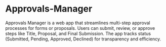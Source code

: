 # Approvals-Manager
Approvals Manager is a web app that streamlines multi-step approval processes for forms or proposals. Users can submit, review, or approve steps like Title, Proposal, and Final Submission. The app tracks status (Submitted, Pending, Approved, Declined) for transparency and efficiency.
